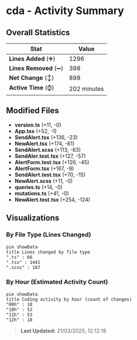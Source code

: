 # cda - Activity Summary 

## Overall Statistics

| Stat                   | Value                                                             |
| ---------------------- | ----------------------------------------------------------------- |
| **Lines Added** (➕)   | 1296                                          |
| **Lines Removed** (➖) | 398                                        |
| **Net Change** (↕)    | 898                |
| **Active Time** (⌚)   | 202 minutes |


## Modified Files
- **version.ts** (+11, -0)
- **App.tsx** (+52, -1)
- **SendAlert.tsx** (+136, -23)
- **NewAlert.tsx** (+174, -61)
- **SendAlert.scss** (+113, -63)
- **SendAler.test.tsx** (+127, -57)
- **AlertForm.test.tsx** (+126, -45)
- **AlertForm.tsx** (+167, -9)
- **SendAlert.test.tsx** (+70, -15)
- **NewAlert.scss** (+11, -0)
- **queries.ts** (+14, -0)
- **mutations.ts** (+41, -0)
- **NewAlert.test.tsx** (+254, -124)

## Visualizations

### By File Type (Lines Changed)

```mermaid
pie showData
title Lines changed by file type
".ts" : 66
".tsx" : 1441
".scss" : 187
```

### By Hour (Estimated Activity Count)

```mermaid
pie showData
title Coding activity by hour (count of changes)
"09h" : 18
"10h" : 52
"11h" : 53
"12h" : 18
```


> **Last Updated:** 21/03/2025, 12:12:18